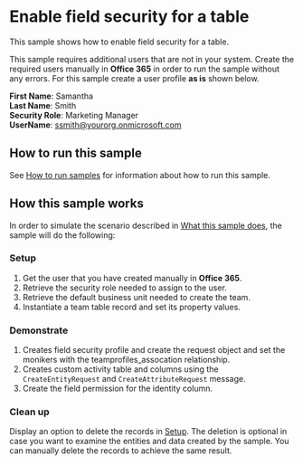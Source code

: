 # Enable field security for a table

This sample shows how to enable field security for a table.

This sample requires additional users that are not in your system. Create the required users manually in **Office 365** in order to run the sample without any errors. For this sample create a user profile **as is** shown below. 

**First Name**: Samantha <br/>
**Last Name**: Smith<br/>
**Security Role**: Marketing Manager<br/>
**UserName**: ssmith@yourorg.onmicrosoft.com<br/>

## How to run this sample

See [How to run samples](https://github.com/microsoft/PowerApps-Samples/blob/master/dataverse/README.md) for information about how to run this sample.

## How this sample works

In order to simulate the scenario described in [What this sample does](#what-this-sample-does), the sample will do the following:

### Setup

1. Get the user that you have created manually in **Office 365**.
2. Retrieve the security role needed to assign to the user.
3. Retrieve the default business unit needed to create the team.
4. Instantiate a team table record and set its property values.

### Demonstrate

1. Creates field security profile and create the request object and set the monikers with the teamprofiles_assocation relationship.
2. Creates custom activity table and columns using the `CreateEntityRequest` and `CreateAttributeRequest` message.
3. Create the field permission for the identity column.

### Clean up

Display an option to delete the records in [Setup](#setup). The deletion is optional in case you want to examine the entities and data created by the sample. You can manually delete the records to achieve the same result.

